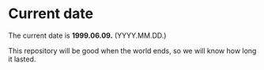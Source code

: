 # Current date

The current date is **1999.06.09.** (YYYY.MM.DD.)

This repository will be good when the world ends, so we will know how long it lasted.